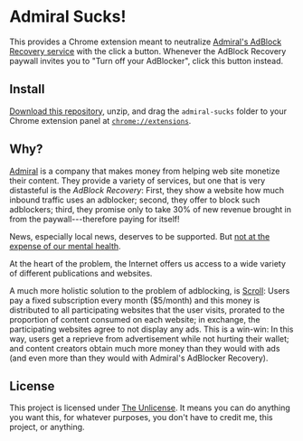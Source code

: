 # Admiral Sucks!

This provides a Chrome extension meant to neutralize
[Admiral's AdBlock Recovery service](https://www.getadmiral.com/adblock-recovery)
with the click a button. Whenever the AdBlock Recovery paywall invites you to
"Turn off your AdBlocker", click this button instead.

## Install

[Download this repository](https://github.com/jlumbroso/admiral-sucks/archive/master.zip),
unzip, and drag the `admiral-sucks` folder to your Chrome extension panel
at [`chrome://extensions`](chrome://extensions).

## Why?

[Admiral](https://www.getadmiral.com/adblock-recovery) is a company that makes
money from helping web site monetize their content. They provide a variety
of services, but one that is very distasteful is the _AdBlock Recovery_: First,
they show a website how much inbound traffic uses an adblocker; second, they
offer to block such adblockers; third, they promise only to take 30% of new
revenue brought in from the paywall---therefore paying for itself!

News, especially local news, deserves to be supported. But [not at the expense
of our mental health](https://www.psychologytoday.com/us/blog/ulterior-motives/201008/what-does-advertising-do).

At the heart of the problem, the Internet offers us access to a wide variety of
different publications and websites.

A much more holistic solution to the problem of adblocking, is
[Scroll](https://scroll.com/): Users pay a fixed subscription every month
($5/month) and this money is distributed to all participating websites that
the user visits, prorated to the proportion of content consumed on each website;
in exchange, the participating websites agree to not display any ads. This is
a win-win: In this way, users get a reprieve from advertisement while not
hurting their wallet; and content creators obtain much more money than
they would with ads (and even more than they would with Admiral's AdBlocker
Recovery).

## License

This project is licensed under [The Unlicense](https://unlicense.org/).
It means you can do anything you want this, for whatever purposes, you don't
have to credit me, this project, or anything.
